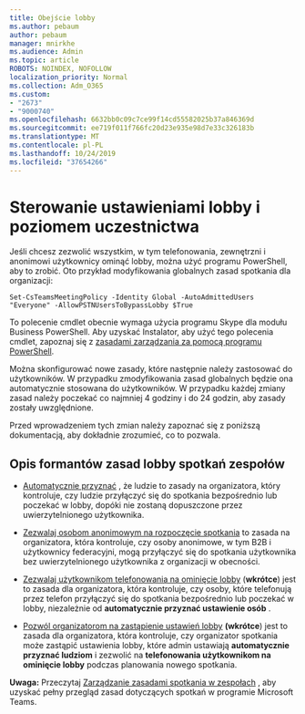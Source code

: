 ```yaml
---
title: Obejście lobby
ms.author: pebaum
author: pebaum
manager: mnirkhe
ms.audience: Admin
ms.topic: article
ROBOTS: NOINDEX, NOFOLLOW
localization_priority: Normal
ms.collection: Adm_O365
ms.custom:
- "2673"
- "9000740"
ms.openlocfilehash: 6632bb0c09c7ce99f14cd55582025b37a846369d
ms.sourcegitcommit: ee719f011f766fc20d23e935e98d7e33c326183b
ms.translationtype: MT
ms.contentlocale: pl-PL
ms.lasthandoff: 10/24/2019
ms.locfileid: "37654266"
---
```

# <a name="control-lobby-settings-and-level-of-participation"></a>Sterowanie ustawieniami lobby i poziomem uczestnictwa

Jeśli chcesz zezwolić wszystkim, w tym telefonowania, zewnętrzni i anonimowi użytkownicy ominąć lobby, można użyć programu PowerShell, aby to zrobić. Oto przykład modyfikowania globalnych zasad spotkania dla organizacji:

`Set-CsTeamsMeetingPolicy -Identity Global -AutoAdmittedUsers "Everyone" -AllowPSTNUsersToBypassLobby $True`

To polecenie cmdlet obecnie wymaga użycia programu Skype dla modułu Business PowerShell. Aby uzyskać Instalator, aby użyć tego polecenia cmdlet, zapoznaj się z [zasadami zarządzania za pomocą programu PowerShell](https://docs.microsoft.com/en-us/microsoftteams/teams-powershell-overview#managing-policies-via-powershell).

Można skonfigurować nowe zasady, które następnie należy zastosować do użytkowników. W przypadku zmodyfikowania zasad globalnych będzie ona automatycznie stosowana do użytkowników. W przypadku każdej zmiany zasad należy poczekać co najmniej 4 godziny i do 24 godzin, aby zasady zostały uwzględnione.

Przed wprowadzeniem tych zmian należy zapoznać się z poniższą dokumentacją, aby dokładnie zrozumieć, co to pozwala.

## <a name="understanding-teams-meeting-lobby-policy-controls"></a>Opis formantów zasad lobby spotkań zespołów

- [Automatycznie przyznać](https://docs.microsoft.com/microsoftteams/meeting-policies-in-teams#automatically-admit-people) , że ludzie to zasady na organizatora, który kontroluje, czy ludzie przyłączyć się do spotkania bezpośrednio lub poczekać w lobby, dopóki nie zostaną dopuszczone przez uwierzytelnionego użytkownika.

- [Zezwalaj osobom anonimowym na rozpoczęcie spotkania](https://docs.microsoft.com/microsoftteams/meeting-policies-in-teams#allow-anonymous-people-to-start-a-meeting) to zasada na organizatora, która kontroluje, czy osoby anonimowe, w tym B2B i użytkownicy federacyjni, mogą przyłączyć się do spotkania użytkownika bez uwierzytelnionego użytkownika z organizacji w obecności.

- [Zezwalaj użytkownikom telefonowania na ominięcie lobby](https://docs.microsoft.com/en-us/microsoftteams/meeting-policies-in-teams#allow-dial-in-users-to-bypass-the-lobby-coming-soon) (**wkrótce**) jest to zasada dla organizatora, która kontroluje, czy osoby, które telefonują przez telefon przyłączyć się do spotkania bezpośrednio lub poczekać w lobby, niezależnie od **automatycznie przyznać ustawienie osób** .

- [Pozwól organizatorom na zastąpienie ustawień lobby](https://docs.microsoft.com/microsoftteams/meeting-policies-in-teams#allow-organizers-to-override-lobby-settings-coming-soon) **(wkrótce**) jest to zasada dla organizatora, która kontroluje, czy organizator spotkania może zastąpić ustawienia lobby, które admin ustawiają **automatycznie przyznać ludziom** i zezwolić na **telefonowania użytkownikom na ominięcie lobby** podczas planowania nowego spotkania.

**Uwaga:** Przeczytaj [Zarządzanie zasadami spotkania w zespołach](https://docs.microsoft.com/en-us/microsoftteams/meeting-policies-in-teams) , aby uzyskać pełny przegląd zasad dotyczących spotkań w programie Microsoft Teams.
